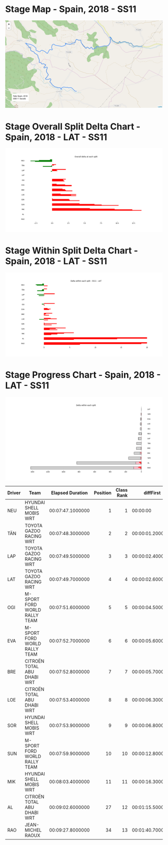 # Stage Map - Spain, 2018 - SS11

![](maps/SS8-11.png)
# Stage Overall Split Delta Chart - Spain, 2018 - LAT - SS11

![](images/stage_report_split_delta_11_LAT.png)
# Stage Within Split Delta Chart - Spain, 2018 - LAT - SS11

![](images/stage_report_individual_split_delta_11_LAT.png)
# Stage Progress Chart - Spain, 2018 - LAT - SS11

![](images/stage_report_11_LAT.png)


|Driver|            Team             |Elapsed Duration|Position|Class Rank|   diffFirst    |    diffPrev    |
|------|-----------------------------|----------------|-------:|---------:|----------------|----------------|
|NEU   |HYUNDAI SHELL MOBIS WRT      |00:07:47.1000000|       1|         1|00:00:00        |00:00:00        |
|TÄN   |TOYOTA GAZOO RACING WRT      |00:07:48.3000000|       2|         2|00:00:01.2000000|00:00:01.2000000|
|LAP   |TOYOTA GAZOO RACING WRT      |00:07:49.5000000|       3|         3|00:00:02.4000000|00:00:01.2000000|
|LAT   |TOYOTA GAZOO RACING WRT      |00:07:49.7000000|       4|         4|00:00:02.6000000|00:00:00.2000000|
|OGI   |M-SPORT FORD WORLD RALLY TEAM|00:07:51.6000000|       5|         5|00:00:04.5000000|00:00:01.9000000|
|EVA   |M-SPORT FORD WORLD RALLY TEAM|00:07:52.7000000|       6|         6|00:00:05.6000000|00:00:01.1000000|
|BRE   |CITROËN TOTAL ABU DHABI  WRT |00:07:52.8000000|       7|         7|00:00:05.7000000|00:00:00.1000000|
|LOE   |CITROËN  TOTAL ABU DHABI WRT |00:07:53.4000000|       8|         8|00:00:06.3000000|00:00:00.6000000|
|SOR   |HYUNDAI SHELL MOBIS WRT      |00:07:53.9000000|       9|         9|00:00:06.8000000|00:00:00.5000000|
|SUN   |M-SPORT FORD WORLD RALLY TEAM|00:07:59.9000000|      10|        10|00:00:12.8000000|00:00:06        |
|MIK   |HYUNDAI SHELL MOBIS WRT      |00:08:03.4000000|      11|        11|00:00:16.3000000|00:00:03.5000000|
|AL    |CITROËN TOTAL ABU DHABI  WRT |00:09:02.6000000|      27|        12|00:01:15.5000000|00:00:27.8000000|
|RAO   |JEAN-MICHEL RAOUX            |00:09:27.8000000|      34|        13|00:01:40.7000000|00:00:00.9000000|

